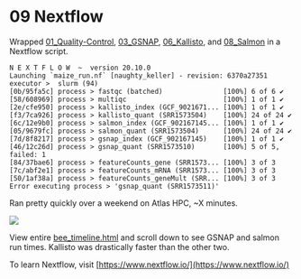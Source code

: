 # 09 Nextflow

Wrapped [01_Quality-Control](01_Quality-Control), [03_GSNAP](03_GSNAP.md), [06_Kallisto](06_Kallisto.md), and [08_Salmon](08_Salmon.md) in a Nextflow script.

```
N E X T F L O W  ~  version 20.10.0
Launching `maize_run.nf` [naughty_keller] - revision: 6370a27351
executor >  slurm (94)
[0b/95fa5c] process > fastqc (batched)               [100%] 6 of 6 ✔
[58/608969] process > multiqc                        [100%] 1 of 1 ✔
[2e/cfe950] process > kallisto_index (GCF_9021671... [100%] 1 of 1 ✔
[f3/7ca926] process > kallisto_quant (SRR1573504)    [100%] 24 of 24 ✔
[6c/12e9b0] process > salmon_index (GCF_902167145... [100%] 1 of 1 ✔
[05/9679fc] process > salmon_quant (SRR1573504)      [100%] 24 of 24 ✔
[7d/8f8217] process > gsnap_index (GCF_902167145)    [100%] 1 of 1 ✔
[46/12c26d] process > gsnap_quant (SRR1573510)       [100%] 5 of 5, failed: 1
[84/37bae6] process > featureCounts_gene (SRR1573... [100%] 3 of 3
[7c/abf2e1] process > featureCounts_mRNA (SRR1573... [100%] 3 of 3
[50/1af38a] process > featureCounts_geneMult (SRR... [100%] 3 of 3
Error executing process > 'gsnap_quant (SRR1573511)'

```

Ran pretty quickly over a weekend on Atlas HPC, ~X minutes.

![](results/assets/screenshot_maize_timeline.png)

View entire [bee_timeline.html](results/maize_timeline.html) and scroll down to see GSNAP and salmon run times. Kallisto was drastically faster than the other two.

To learn Nextflow, visit [https://www.nextflow.io/](https://www.nextflow.io/)

